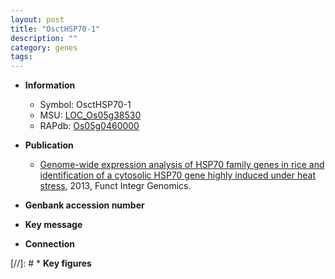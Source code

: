 ```yaml
---
layout: post
title: "OsctHSP70-1"
description: ""
category: genes
tags: 
---
```


* **Information**  
    + Symbol: OsctHSP70-1  
    + MSU: [LOC_Os05g38530](http://rice.plantbiology.msu.edu/cgi-bin/ORF_infopage.cgi?orf=LOC_Os05g38530)  
    + RAPdb: [Os05g0460000](http://rapdb.dna.affrc.go.jp/viewer/gbrowse_details/irgsp1?name=Os05g0460000)  

* **Publication**  
    + [Genome-wide expression analysis of HSP70 family genes in rice and identification of a cytosolic HSP70 gene highly induced under heat stress](http://www.ncbi.nlm.nih.gov/pubmed?term=Genome-wide+expression+analysis+of+HSP70+family+genes+in+rice+and+identification+of+a+cytosolic+HSP70+gene+highly+induced+under+heat+stress%5BTitle%5D), 2013, Funct Integr Genomics.

* **Genbank accession number**  

* **Key message**  

* **Connection**  

[//]: # * **Key figures**  


